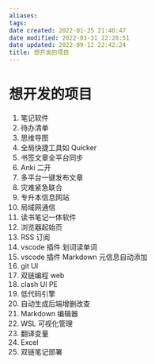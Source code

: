 ```yaml
---
aliases:
tags:
date created: 2022-01-25 21:40:47
date modified: 2022-03-31 22:28:51
date updated: 2022-09-12 22:42:24
title: 想开发的项目
---
```


# 想开发的项目

1. 笔记软件
2. 待办清单
3. 思维导图
4. 全局快捷工具如 Quicker
5. 书签文章全平台同步
6. Anki 二开
7. 多平台一键发布文章
8. 灾难紧急联合
9. 专升本信息网站
10. 局域网通信
11. 读书笔记一体软件
12. 浏览器起始页
13. RSS 订阅
14. vscode 插件 划词读单词
15. vscode 插件 Markdown 元信息自动添加
16. git UI
17. 双链编程 web
18. clash UI PE
19. 低代码引擎
20. 自动生成后端增删改查
21. Markdown 编辑器
22. WSL 可视化管理
23. 翻译变量
24. Excel
25. 双链笔记部署
